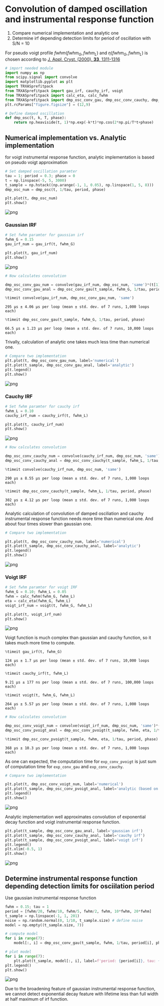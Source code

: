 # Convolution of damped oscillation and instrumental response function

1. Compare numerical implementation and analytic one
2. Determine irf depending detection limits for period of oscillation with S/N = 10

For pseudo voigt profile ${fwhm}({fwhm}_G, {fwhm}_L)$ and $\eta({fwhm}_G, {fwhm}_L)$ is chosen according to
 [J. Appl. Cryst. (2000). **33**, 1311-1316](https://doi.org/10.1107/S0021889800010219)


```python
# import needed module
import numpy as np
from scipy.signal import convolve
import matplotlib.pyplot as plt
import TRXASprefitpack
from TRXASprefitpack import gau_irf, cauchy_irf, voigt
from TRXASprefitpack import calc_eta, calc_fwhm
from TRXASprefitpack import dmp_osc_conv_gau, dmp_osc_conv_cauchy, dmp_osc_conv_pvoigt
plt.rcParams["figure.figsize"] = (12,9)
```


```python
# Define damped oscillation
def dmp_osc(t, k, T, phase):
    return np.heaviside(t, 1)*np.exp(-k*t)*np.cos(2*np.pi/T*t+phase)
```

## Numerical implementation vs. Analytic implementation

for voigt instrumental response function, analytic implementation is based on pseudo voigt approximation


```python
# Set damped oscillation paramter
tau = 1; period = 0.3; phase = 0
t = np.linspace(-5, 5, 3000)
t_sample = np.hstack((np.arange(-1, 1, 0.05), np.linspace(1, 5, 8)))
dmp_osc_num = dmp_osc(t, 1/tau, period, phase)
```


```python
plt.plot(t, dmp_osc_num)
plt.show()
```


    
![png](Dmp_Osc_Conv_IRF_files/Dmp_Osc_Conv_IRF_5_0.png)
    


### Gaussian IRF


```python
# Set fwhm paramter for gaussian irf
fwhm_G = 0.15
gau_irf_num = gau_irf(t, fwhm_G)
```


```python
plt.plot(t, gau_irf_num)
plt.show()
```


    
![png](Dmp_Osc_Conv_IRF_files/Dmp_Osc_Conv_IRF_8_0.png)
    



```python
# Now calculates convolution

dmp_osc_conv_gau_num = convolve(gau_irf_num, dmp_osc_num, 'same')*(t[1]-t[0]) # Numerical
dmp_osc_conv_gau_anal = dmp_osc_conv_gau(t_sample, fwhm_G, 1/tau, period, phase) # analytic
```


```python
%timeit convolve(gau_irf_num, dmp_osc_conv_gau_num, 'same')
```

    295 µs ± 4.06 µs per loop (mean ± std. dev. of 7 runs, 1,000 loops each)
    


```python
%timeit dmp_osc_conv_gau(t_sample, fwhm_G, 1/tau, period, phase)
```

    66.5 µs ± 1.23 µs per loop (mean ± std. dev. of 7 runs, 10,000 loops each)
    

Trivally, calculation of analytic one takes much less time than numerical one.


```python
# Compare two implementation
plt.plot(t, dmp_osc_conv_gau_num, label='numerical')
plt.plot(t_sample, dmp_osc_conv_gau_anal, label='analytic')
plt.legend()
plt.show()
```


    
![png](Dmp_Osc_Conv_IRF_files/Dmp_Osc_Conv_IRF_13_0.png)
    


### Cauchy IRF


```python
# Set fwhm paramter for cauchy irf
fwhm_L = 0.10
cauchy_irf_num = cauchy_irf(t, fwhm_L)
```


```python
plt.plot(t, cauchy_irf_num)
plt.show()
```


    
![png](Dmp_Osc_Conv_IRF_files/Dmp_Osc_Conv_IRF_16_0.png)
    



```python
# Now calculates convolution

dmp_osc_conv_cauchy_num = convolve(cauchy_irf_num, dmp_osc_num, 'same')*(t[1]-t[0]) # Numerical
dmp_osc_conv_cauchy_anal = dmp_osc_conv_cauchy(t_sample, fwhm_L, 1/tau, period, phase) # analytic
```


```python
%timeit convolve(cauchy_irf_num, dmp_osc_num, 'same')
```

    290 µs ± 8.55 µs per loop (mean ± std. dev. of 7 runs, 1,000 loops each)
    


```python
%timeit dmp_osc_conv_cauchy(t_sample, fwhm_L, 1/tau, period, phase)
```

    302 µs ± 4.12 µs per loop (mean ± std. dev. of 7 runs, 1,000 loops each)
    

Analytic calculation of convolution of damped osciliation and cauchy instrumental response function needs more time than numerical one. And about four times slower than gaussian one.


```python
# Compare two implementation

plt.plot(t, dmp_osc_conv_cauchy_num, label='numerical')
plt.plot(t_sample, dmp_osc_conv_cauchy_anal, label='analytic')
plt.legend()
plt.show()
```


    
![png](Dmp_Osc_Conv_IRF_files/Dmp_Osc_Conv_IRF_21_0.png)
    


### Voigt IRF


```python
# Set fwhm paramter for voigt IRF
fwhm_G = 0.10; fwhm_L = 0.05
fwhm = calc_fwhm(fwhm_G, fwhm_L)
eta = calc_eta(fwhm_G, fwhm_L)
voigt_irf_num = voigt(t, fwhm_G, fwhm_L)
```


```python
plt.plot(t, voigt_irf_num)
plt.show()
```


    
![png](Dmp_Osc_Conv_IRF_files/Dmp_Osc_Conv_IRF_24_0.png)
    


Voigt function is much complex than gaussian and cauchy function, so it takes much more time to compute.


```python
%timeit gau_irf(t, fwhm_G)
```

    124 µs ± 1.7 µs per loop (mean ± std. dev. of 7 runs, 10,000 loops each)
    


```python
%timeit cauchy_irf(t, fwhm_L)
```

    9.21 µs ± 177 ns per loop (mean ± std. dev. of 7 runs, 100,000 loops each)
    


```python
%timeit voigt(t, fwhm_G, fwhm_L)
```

    264 µs ± 5.57 µs per loop (mean ± std. dev. of 7 runs, 1,000 loops each)
    


```python
# Now calculates convolution

dmp_osc_conv_voigt_num = convolve(voigt_irf_num, dmp_osc_num, 'same')*(t[1]-t[0]) # Numerical
dmp_osc_conv_pvoigt_anal = dmp_osc_conv_pvoigt(t_sample, fwhm, eta, 1/tau, period, phase) # analytic
```


```python
%timeit dmp_osc_conv_pvoigt(t_sample, fwhm, eta, 1/tau, period, phase)
```

    368 µs ± 10.3 µs per loop (mean ± std. dev. of 7 runs, 1,000 loops each)
    

As one can expected, the computation time for `exp_conv_pvoigt` is just sum of computation time for `exp_conv_gau` and `exp_conv_cauchy`.


```python
# Compare two implementation

plt.plot(t, dmp_osc_conv_voigt_num, label='numerical')
plt.plot(t_sample, dmp_osc_conv_pvoigt_anal, label='analytic (based on pseudo voigt approx.)')
plt.legend()
plt.show()
```


    
![png](Dmp_Osc_Conv_IRF_files/Dmp_Osc_Conv_IRF_32_0.png)
    


Analytic implementation well approximates convolution of exponential decay function and voigt instrumental response function.


```python
plt.plot(t_sample, dmp_osc_conv_gau_anal, label='gaussian irf')
plt.plot(t_sample, dmp_osc_conv_cauchy_anal, label='cauchy irf')
plt.plot(t_sample, dmp_osc_conv_pvoigt_anal, label='voigt irf')
plt.legend()
plt.xlim(-0.5, 1)
plt.show()
```


    
![png](Dmp_Osc_Conv_IRF_files/Dmp_Osc_Conv_IRF_34_0.png)
    


## Determine instrumental response function depending detection limits for osciilation period

Use gaussian instrumental response function


```python
fwhm = 0.15; tau = 1
period = [fwhm/20, fwhm/10, fwhm/5, fwhm/2, fwhm, 10*fwhm, 20*fwhm]
t_sample = np.linspace(-1, 1, 201)
noise = np.random.normal(0, 1/10, t_sample.size) # define noise
model = np.empty((t_sample.size, 7))
```


```python
# compute model
for i in range(7):
    model[:, i] = dmp_osc_conv_gau(t_sample, fwhm, 1/tau, period[i], phase)
```


```python
# plot model
for i in range(7):
    plt.plot(t_sample, model[:, i], label=f'period: {period[i]}, tau: {tau}, fwhm: {fwhm}')
plt.legend()
plt.show()
```


    
![png](Dmp_Osc_Conv_IRF_files/Dmp_Osc_Conv_IRF_39_0.png)
    


Due to the broadening feature of gaussian instrumental response function, we cannot detect exponential decay feature with lifetime less than full width at half maximum of irf function.
